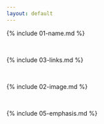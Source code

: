 ```yaml
---
layout: default
---
```


{% include 01-name.md %}

<br>

{% include 03-links.md %}

<br>

{% include 02-image.md %}

<br>

{% include 05-emphasis.md %}
